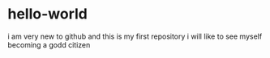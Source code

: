 # hello-world
i am very new to github and this is my first repository
i will like to see myself becoming a godd citizen
